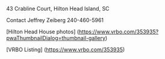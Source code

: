 43 Crabline Court, Hilton Head Island, SC
  
Contact Jeffrey Zeiberg 240-460-5961




[Hilton Head House photos] (https://www.vrbo.com/353935?pwaThumbnailDialog=thumbnail-gallery)



[VRBO Listing] (https://www.vrbo.com/353935)
